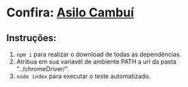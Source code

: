 # Confira: [Asilo Cambuí](https://beletate.github.io/asilo-cambui/)

## Instruções:

1. `npm i` para realizar o download de todas as dependências.
2. Atribua em sua variavél de ambiente PATH a url da pasta "../chromeDriver/".
3. `node index` para executar o teste automatizado.